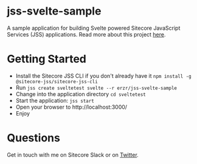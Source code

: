 # jss-svelte-sample

A sample application for building Svelte powered Sitecore JavaScript Services (JSS) applications. Read more about this project [here](www.adamlamarre.com/svelte-sample-for-sitecore-jss/).

# Getting Started
* Install the Sitecore JSS CLI if you don't already have it `npm install -g @sitecore-jss/sitecore-jss-cli`
* Run `jss create sveltetest svelte --r erzr/jss-svelte-sample`
* Change into the application directory `cd sveltetest`
* Start the application: `jss start`
* Open your browser to http://localhost:3000/
* Enjoy

# Questions
Get in touch with me on Sitecore Slack or on [Twitter](https://twitter.com/erzr).